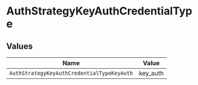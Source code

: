 # AuthStrategyKeyAuthCredentialType


## Values

| Name                                       | Value                                      |
| ------------------------------------------ | ------------------------------------------ |
| `AuthStrategyKeyAuthCredentialTypeKeyAuth` | key_auth                                   |